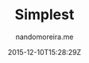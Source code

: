 ---
title: "Simplest"
github: https://github.com/nandomoreirame/simplest
demo: http://nandomoreira.me/simplest/
author: nandomoreira.me
draft: true
ssg:
  - Jekyll
cms:
  - No Cms
date: 2015-12-10T15:28:29Z
github_branch: master
---